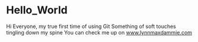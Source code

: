 # Hello_World
Hi Everyone, my true first time of using Git
Something of soft touches tingling down my spine
You can check me up on www.lynnmaxdammie.com
